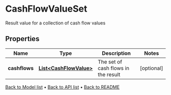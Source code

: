 

# CashFlowValueSet

Result value for a collection of cash flow values

## Properties

| Name | Type | Description | Notes |
|------------ | ------------- | ------------- | -------------|
|**cashflows** | [**List&lt;CashFlowValue&gt;**](CashFlowValue.md) | The set of cash flows in the result |  [optional] |



[Back to Model list](../README.md#documentation-for-models) &#8226; [Back to API list](../README.md#documentation-for-api-endpoints) &#8226; [Back to README](../README.md)


